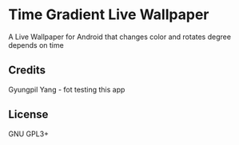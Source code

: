 # Time Gradient Live Wallpaper

A Live Wallpaper for Android that changes color and rotates degree depends on time

## Credits
Gyungpil Yang - fot testing this app

## License
GNU GPL3+
